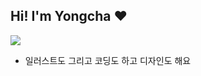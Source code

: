 ## Hi! I'm Yongcha ❤️
<a href="https://wide-legend-7e1.notion.site/Portfolio-d3434ca607484160a170c7b96f5c7444?pvs=4"><img src="https://img.shields.io/badge/Notion-000000?style=for-the-badge&logo=notion&logoColor=white"/></a>
- 일러스트도 그리고 코딩도 하고 디자인도 해요
<!--
**happy7yong/happy7yong** is a ✨ _special_ ✨ repository because its `README.md` (this file) appears on your GitHub profile.

Here are some ideas to get you started:

- 🔭 I’m currently working on ...
- 🌱 I’m currently learning ...
- 👯 I’m looking to collaborate on ...
- 🤔 I’m looking for help with ...
- 💬 Ask me about ...
- 📫 How to reach me: ...
- 😄 Pronouns: ...
- ⚡ Fun fact: ...
-->
